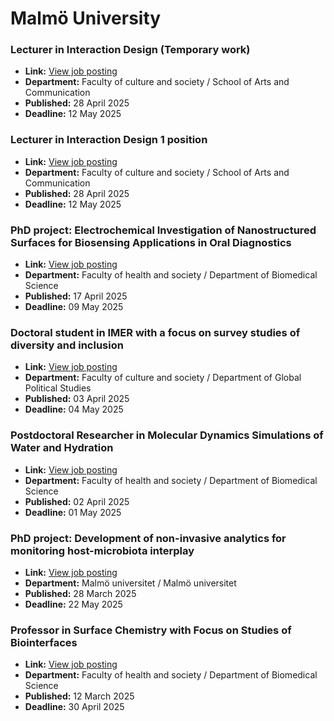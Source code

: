 # Malmö University

### Lecturer in Interaction Design (Temporary work)
- **Link:** [View job posting](http://web103.reachmee.com/ext/I005/1015/job?site=7&lang=UK&validator=e5819a4704cd849685049472c0c17895&job_id=4002)
- **Department:** Faculty of culture and society  / School of Arts and Communication
- **Published:** 28 April 2025
- **Deadline:** 12 May 2025

### Lecturer in Interaction Design 1 position
- **Link:** [View job posting](http://web103.reachmee.com/ext/I005/1015/job?site=7&lang=UK&validator=e5819a4704cd849685049472c0c17895&job_id=4008)
- **Department:** Faculty of culture and society  / School of Arts and Communication
- **Published:** 28 April 2025
- **Deadline:** 12 May 2025

### PhD project: Electrochemical Investigation of Nanostructured Surfaces for Biosensing Applications in Oral Diagnostics
- **Link:** [View job posting](http://web103.reachmee.com/ext/I005/1015/job?site=7&lang=UK&validator=e5819a4704cd849685049472c0c17895&job_id=3993)
- **Department:** Faculty of health and society  / Department of Biomedical Science
- **Published:** 17 April 2025
- **Deadline:** 09 May 2025

### Doctoral student in IMER with a focus on survey studies of diversity and inclusion
- **Link:** [View job posting](http://web103.reachmee.com/ext/I005/1015/job?site=7&lang=UK&validator=e5819a4704cd849685049472c0c17895&job_id=3963)
- **Department:** Faculty of culture and society  / Department of Global Political Studies
- **Published:** 03 April 2025
- **Deadline:** 04 May 2025

### Postdoctoral Researcher in Molecular Dynamics Simulations of Water and Hydration
- **Link:** [View job posting](http://web103.reachmee.com/ext/I005/1015/job?site=7&lang=UK&validator=e5819a4704cd849685049472c0c17895&job_id=3957)
- **Department:** Faculty of health and society  / Department of Biomedical Science
- **Published:** 02 April 2025
- **Deadline:** 01 May 2025

### PhD project: Development of non-invasive analytics for monitoring host-microbiota interplay
- **Link:** [View job posting](http://web103.reachmee.com/ext/I005/1015/job?site=7&lang=UK&validator=e5819a4704cd849685049472c0c17895&job_id=3950)
- **Department:** Malmö universitet  / Malmö universitet
- **Published:** 28 March 2025
- **Deadline:** 22 May 2025

### Professor in Surface Chemistry with Focus on Studies of Biointerfaces
- **Link:** [View job posting](http://web103.reachmee.com/ext/I005/1015/job?site=7&lang=UK&validator=e5819a4704cd849685049472c0c17895&job_id=3928)
- **Department:** Faculty of health and society  / Department of Biomedical Science
- **Published:** 12 March 2025
- **Deadline:** 30 April 2025

